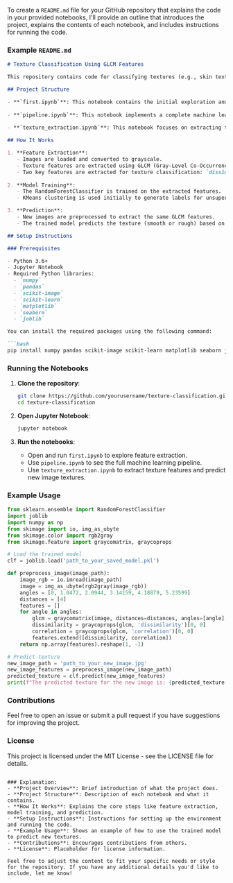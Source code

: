 To create a `README.md` file for your GitHub repository that explains the code in your provided notebooks, I'll provide an outline that introduces the project, explains the contents of each notebook, and includes instructions for running the code.

### Example `README.md`

```markdown
# Texture Classification Using GLCM Features

This repository contains code for classifying textures (e.g., skin textures) as smooth or rough using Gray-Level Co-Occurrence Matrix (GLCM) features. The project includes Jupyter notebooks that extract texture features from images, train a machine learning model, and make predictions on new images.

## Project Structure

- **`first.ipynb`**: This notebook contains the initial exploration and feature extraction from images using GLCM. It includes steps for loading images, converting them to grayscale, and extracting GLCM features like dissimilarity and correlation.
  
- **`pipeline.ipynb`**: This notebook implements a complete machine learning pipeline. It includes clustering to generate labels, followed by training a RandomForestClassifier to classify textures as smooth or rough. It also covers model evaluation.
  
- **`texture_extraction.ipynb`**: This notebook focuses on extracting texture features from images using GLCM and making predictions for new images using the trained model.

## How It Works

1. **Feature Extraction**:
   - Images are loaded and converted to grayscale.
   - Texture features are extracted using GLCM (Gray-Level Co-Occurrence Matrix).
   - Two key features are extracted for texture classification: `dissimilarity` and `correlation`.
   
2. **Model Training**:
   - The RandomForestClassifier is trained on the extracted features.
   - KMeans clustering is used initially to generate labels for unsupervised learning. Once the model is trained, clustering is no longer required.

3. **Prediction**:
   - New images are preprocessed to extract the same GLCM features.
   - The trained model predicts the texture (smooth or rough) based on these features.

## Setup Instructions

### Prerequisites

- Python 3.6+
- Jupyter Notebook
- Required Python libraries:
  - `numpy`
  - `pandas`
  - `scikit-image`
  - `scikit-learn`
  - `matplotlib`
  - `seaborn`
  - `joblib`

You can install the required packages using the following command:

```bash
pip install numpy pandas scikit-image scikit-learn matplotlib seaborn joblib
```

### Running the Notebooks

1. **Clone the repository**:
   ```bash
   git clone https://github.com/yourusername/texture-classification.git
   cd texture-classification
   ```

2. **Open Jupyter Notebook**:
   ```bash
   jupyter notebook
   ```

3. **Run the notebooks**:
   - Open and run `first.ipynb` to explore feature extraction.
   - Use `pipeline.ipynb` to see the full machine learning pipeline.
   - Use `texture_extraction.ipynb` to extract texture features and predict new image textures.

### Example Usage

```python
from sklearn.ensemble import RandomForestClassifier
import joblib
import numpy as np
from skimage import io, img_as_ubyte
from skimage.color import rgb2gray
from skimage.feature import graycomatrix, graycoprops

# Load the trained model
clf = joblib.load('path_to_your_saved_model.pkl')

def preprocess_image(image_path):
    image_rgb = io.imread(image_path)
    image = img_as_ubyte(rgb2gray(image_rgb))
    angles = [0, 1.0472, 2.0944, 3.14159, 4.18879, 5.23599]
    distances = [4]
    features = []
    for angle in angles:
        glcm = graycomatrix(image, distances=distances, angles=[angle], levels=256)
        dissimilarity = graycoprops(glcm, 'dissimilarity')[0, 0]
        correlation = graycoprops(glcm, 'correlation')[0, 0]
        features.extend([dissimilarity, correlation])
    return np.array(features).reshape(1, -1)

# Predict texture
new_image_path = 'path_to_your_new_image.jpg'
new_image_features = preprocess_image(new_image_path)
predicted_texture = clf.predict(new_image_features)
print(f"The predicted texture for the new image is: {predicted_texture[0]}")
```

### Contributions

Feel free to open an issue or submit a pull request if you have suggestions for improving the project.

### License

This project is licensed under the MIT License - see the LICENSE file for details.
```

### Explanation:
- **Project Overview**: Brief introduction of what the project does.
- **Project Structure**: Description of each notebook and what it contains.
- **How It Works**: Explains the core steps like feature extraction, model training, and prediction.
- **Setup Instructions**: Instructions for setting up the environment and running the code.
- **Example Usage**: Shows an example of how to use the trained model to predict new textures.
- **Contributions**: Encourages contributions from others.
- **License**: Placeholder for license information.

Feel free to adjust the content to fit your specific needs or style for the repository. If you have any additional details you'd like to include, let me know!